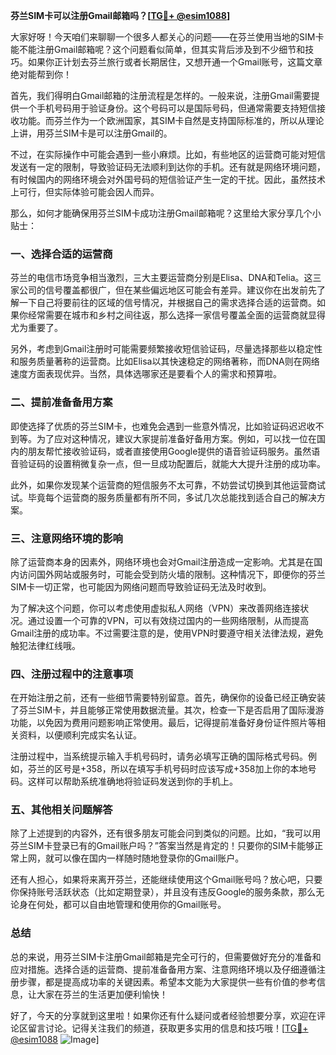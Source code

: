 **芬兰SIM卡可以注册Gmail邮箱吗？[[TG💪+ @esim1088](https://t.me/s/esim1088)]**

大家好呀！今天咱们来聊聊一个很多人都关心的问题——在芬兰使用当地的SIM卡能不能注册Gmail邮箱呢？这个问题看似简单，但其实背后涉及到不少细节和技巧。如果你正计划去芬兰旅行或者长期居住，又想开通一个Gmail账号，这篇文章绝对能帮到你！

首先，我们得明白Gmail邮箱的注册流程是怎样的。一般来说，注册Gmail需要提供一个手机号码用于验证身份。这个号码可以是国际号码，但通常需要支持短信接收功能。而芬兰作为一个欧洲国家，其SIM卡自然是支持国际标准的，所以从理论上讲，用芬兰SIM卡是可以注册Gmail的。

不过，在实际操作中可能会遇到一些小麻烦。比如，有些地区的运营商可能对短信发送有一定的限制，导致验证码无法顺利到达你的手机。还有就是网络环境问题，有时候国内的网络环境会对外国号码的短信验证产生一定的干扰。因此，虽然技术上可行，但实际体验可能会因人而异。

那么，如何才能确保用芬兰SIM卡成功注册Gmail邮箱呢？这里给大家分享几个小贴士：

### **一、选择合适的运营商**
芬兰的电信市场竞争相当激烈，三大主要运营商分别是Elisa、DNA和Telia。这三家公司的信号覆盖都很广，但在某些偏远地区可能会有差异。建议你在出发前先了解一下自己将要前往的区域的信号情况，并根据自己的需求选择合适的运营商。如果你经常需要在城市和乡村之间往返，那么选择一家信号覆盖全面的运营商就显得尤为重要了。

另外，考虑到Gmail注册时可能需要频繁接收短信验证码，尽量选择那些以稳定性和服务质量著称的运营商。比如Elisa以其快速稳定的网络著称，而DNA则在网络速度方面表现优异。当然，具体选哪家还是要看个人的需求和预算啦。

### **二、提前准备备用方案**
即使选择了优质的芬兰SIM卡，也难免会遇到一些意外情况，比如验证码迟迟收不到等。为了应对这种情况，建议大家提前准备好备用方案。例如，可以找一位在国内的朋友帮忙接收验证码，或者直接使用Google提供的语音验证码服务。虽然语音验证码的设置稍微复杂一点，但一旦成功配置后，就能大大提升注册的成功率。

此外，如果你发现某个运营商的短信服务不太可靠，不妨尝试切换到其他运营商试试。毕竟每个运营商的服务质量都有所不同，多试几次总能找到适合自己的解决方案。

### **三、注意网络环境的影响**
除了运营商本身的因素外，网络环境也会对Gmail注册造成一定影响。尤其是在国内访问国外网站或服务时，可能会受到防火墙的限制。这种情况下，即便你的芬兰SIM卡一切正常，也可能因为网络问题而导致验证码无法及时收到。

为了解决这个问题，你可以考虑使用虚拟私人网络（VPN）来改善网络连接状况。通过设置一个可靠的VPN，可以有效绕过国内的一些网络限制，从而提高Gmail注册的成功率。不过需要注意的是，使用VPN时要遵守相关法律法规，避免触犯法律红线哦。

### **四、注册过程中的注意事项**
在开始注册之前，还有一些细节需要特别留意。首先，确保你的设备已经正确安装了芬兰SIM卡，并且能够正常使用数据流量。其次，检查一下是否启用了国际漫游功能，以免因为费用问题影响正常使用。最后，记得提前准备好身份证件照片等相关资料，以便顺利完成实名认证。

注册过程中，当系统提示输入手机号码时，请务必填写正确的国际格式号码。例如，芬兰的区号是+358，所以在填写手机号码时应该写成+358加上你的本地号码。这样可以帮助系统准确地将验证码发送到你的手机上。

### **五、其他相关问题解答**
除了上述提到的内容外，还有很多朋友可能会问到类似的问题。比如，“我可以用芬兰SIM卡登录已有的Gmail账户吗？”答案当然是肯定的！只要你的SIM卡能够正常上网，就可以像在国内一样随时随地登录你的Gmail账户。

还有人担心，如果将来离开芬兰，还能继续使用这个Gmail账号吗？放心吧，只要你保持账号活跃状态（比如定期登录），并且没有违反Google的服务条款，那么无论身在何处，都可以自由地管理和使用你的Gmail账号。

### **总结**
总的来说，用芬兰SIM卡注册Gmail邮箱是完全可行的，但需要做好充分的准备和应对措施。选择合适的运营商、提前准备备用方案、注意网络环境以及仔细遵循注册步骤，都是提高成功率的关键因素。希望本文能为大家提供一些有价值的参考信息，让大家在芬兰的生活更加便利愉快！

好了，今天的分享就到这里啦！如果你还有什么疑问或者经验想要分享，欢迎在评论区留言讨论。记得关注我们的频道，获取更多实用的信息和技巧哦！[[TG💪+ @esim1088](https://t.me/s/esim1088) ![Image](https://i.postimg.cc/4NQfJmqS/Snipaste-2025-05-13-00-14-12.png)]